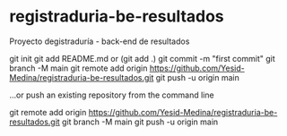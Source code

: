 # registraduria-be-resultados
Proyecto degistraduría - back-end de resultados

git init
git add README.md or (git add .)
git commit -m "first commit"
git branch -M main
git remote add origin https://github.com/Yesid-Medina/registraduria-be-resultados.git
git push -u origin main


…or push an existing repository from the command line

git remote add origin https://github.com/Yesid-Medina/registraduria-be-resultados.git
git branch -M main
git push -u origin main
